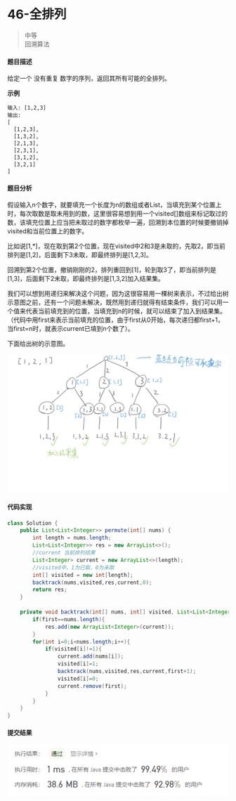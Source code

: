 # 46-全排列
>中等  
>回溯算法

#### 题目描述

给定一个 没有重复 数字的序列，返回其所有可能的全排列。

**示例**

```
输入: [1,2,3]
输出:
[
  [1,2,3],
  [1,3,2],
  [2,1,3],
  [2,3,1],
  [3,1,2],
  [3,2,1]
]
```

#### 题目分析

假设输入n个数字，就要填充一个长度为n的数组或者List，当填充到某个位置上时，每次取数是取未用到的数，这里很容易想到用一个visited[]数组来标记取过的数，该填充位置上应当把未取过的数字都枚举一遍，回溯到本位置的时候要撤销掉visited和当前位置上的数字。

比如说[1,*]，现在取到第2个位置，现在visited中2和3是未取的，先取2，即当前排列是[1,2]，后面剩下3未取，即最终排列是[1,2,3]。

回溯到第2个位置，撤销刚刚的2，排列重回到[1]，轮到取3了，即当前排列是[1,3]，后面剩下2未取，即最终排列是[1,3,2]加入结果集。

我们可以想到用递归来解决这个问题，因为这很容易用一棵树来表示，不过给出树示意图之前，还有一个问题未解决，既然用到递归就得有结束条件，我们可以用一个值来代表当前填充到的位置，当填充到n的时候，就可以结束了加入到结果集。（代码中用first来表示当前填充的位置，由于first从0开始，每次递归都first+1，当first=n时，就表示current已填到n个数了）。

下面给出树的示意图。



![42-树示意图](https://github.com/hinkleung/leetcode/blob/main/problems/46-全排列/46-analysis.jpg)

#### 代码实现

```java
class Solution {
    public List<List<Integer>> permute(int[] nums) {
        int length = nums.length;
        List<List<Integer>> res = new ArrayList<>();
        //current 当前排列结果
        List<Integer> current = new ArrayList<>(length);
        //visited中，1为已取，0为未取
        int[] visited = new int[length];
        backtrack(nums,visited,res,current,0);
        return res;
    }

    private void backtrack(int[] nums, int[] visited, List<List<Integer>> res,List<Integer> current, int first){
        if(first==nums.length){
            res.add(new ArrayList<Integer>(current));
        }
        for(int i=0;i<nums.length;i++){
            if(visited[i]!=1){
                current.add(nums[i]);
                visited[i]=1;
                backtrack(nums,visited,res,current,first+1);
                visited[i]=0;
                current.remove(first);
            }
        }
    }
}
```

#### 提交结果

![42提交结果图](https://github.com/hinkleung/leetcode/blob/main/problems/46-全排列/46-result.png)
